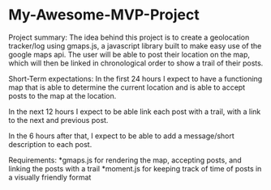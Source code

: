 # My-Awesome-MVP-Project


Project summary:
The idea behind this project is to create a geolocation tracker/log using gmaps.js, a javascript library built to make easy use of the google maps api. The user will be able
to post their location on the map, which will then be linked in chronological order to show a trail of their posts.

Short-Term expectations:
In the first 24 hours I expect to have a functioning map that is able to determine the current location and is able to accept posts to the map at the location.

In the next 12 hours I expect to be able link each post with a trail, with a link to the next and previous post.

In the 6 hours after that, I expect to be able to add a message/short description to each post.

Requirements:
*gmaps.js for rendering the map, accepting posts, and linking the posts with a trail
*moment.js for keeping track of time of posts in a visually friendly format




